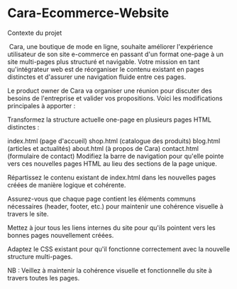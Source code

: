# Cara-Ecommerce-Website

Contexte du projet

​
Cara, une boutique de mode en ligne, souhaite améliorer l'expérience utilisateur de son site e-commerce en passant d'un format one-page à un site multi-pages plus structuré et navigable. Votre mission en tant qu'intégrateur web est de réorganiser le contenu existant en pages distinctes et d'assurer une navigation fluide entre ces pages.

Le product owner de Cara va organiser une réunion pour discuter des besoins de l'entreprise et valider vos propositions. Voici les modifications principales à apporter :

Transformez la structure actuelle one-page en plusieurs pages HTML distinctes :

index.html (page d'accueil)
shop.html (catalogue des produits)
blog.html (articles et actualités)
about.html (à propos de Cara)
contact.html (formulaire de contact)
Modifiez la barre de navigation pour qu'elle pointe vers ces nouvelles pages HTML au lieu des sections de la page unique.

Répartissez le contenu existant de index.html dans les nouvelles pages créées de manière logique et cohérente.

Assurez-vous que chaque page contient les éléments communs nécessaires (header, footer, etc.) pour maintenir une cohérence visuelle à travers le site.

Mettez à jour tous les liens internes du site pour qu'ils pointent vers les bonnes pages nouvellement créées.

Adaptez le CSS existant pour qu'il fonctionne correctement avec la nouvelle structure multi-pages.

NB : Veillez à maintenir la cohérence visuelle et fonctionnelle du site à travers toutes les pages.